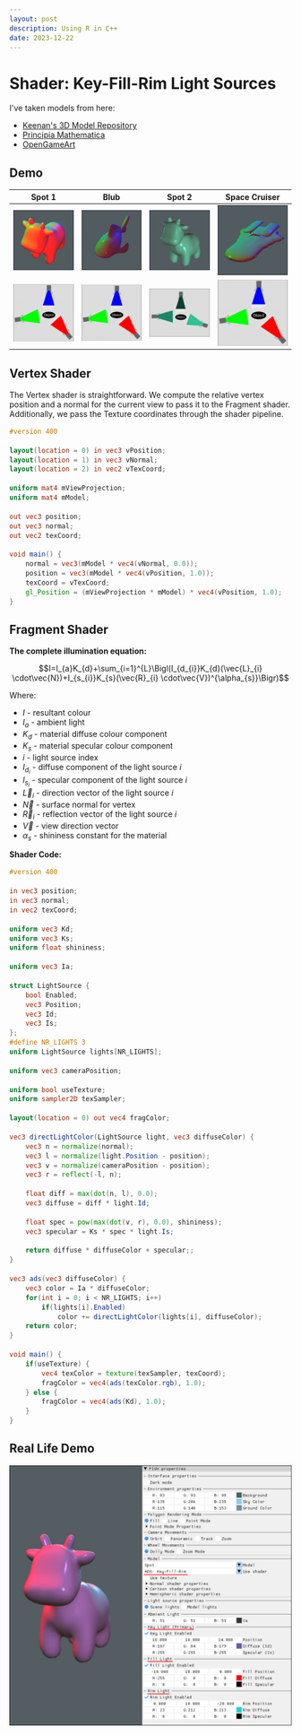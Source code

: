 ```yaml
---
layout: post
description: Using R in C++
date: 2023-12-22
---
```

# Shader: Key-Fill-Rim Light Sources

I've taken models from here:

- [Keenan's 3D Model Repository](https://www.cs.cmu.edu/~kmcrane/Projects/ModelRepository/)
- [Principia Mathematica](https://www.prinmath.com/csci5229/OBJ/index.html)
- [OpenGameArt](http://opengameart.org/)

## Demo

| Spot 1                      | Blub                        | Spot 2            | Space Cruiser               |
|-----------------------------|-----------------------------|-------------------|-----------------------------|
| ![Spot](/assets/blog/2023/spotRFL.png)    | ![cruiser](/assets/blog/2023/blubRFL.png) | ![shroom](/assets/blog/2023/spotRFL2.png)   | ![oozey](/assets/blog/2023/cruiserRFL.png) |
| ![3L-even](/assets/blog/2023/3L-even.png) | ![3L-even](/assets/blog/2023/3L-even.png) | ![3L-green](/assets/blog/2023/3L-green.png) | ![3L-even](/assets/blog/2023/3L-even.png)  |

## Vertex Shader

The Vertex shader is straightforward. We compute the relative vertex position and a normal for the current view to pass it to the Fragment shader. Additionally, we pass the Texture coordinates through the shader pipeline.

```glsl
#version 400

layout(location = 0) in vec3 vPosition;
layout(location = 1) in vec3 vNormal;
layout(location = 2) in vec2 vTexCoord;

uniform mat4 mViewProjection;
uniform mat4 mModel;

out vec3 position;
out vec3 normal;
out vec2 texCoord;

void main() {
    normal = vec3(mModel * vec4(vNormal, 0.0));
    position = vec3(mModel * vec4(vPosition, 1.0));
    texCoord = vTexCoord;
    gl_Position = (mViewProjection * mModel) * vec4(vPosition, 1.0);
}
```

## Fragment Shader

**The complete illumination equation:**

$$I=I_{a}K_{d}+\sum_{i=1}^{L}\Bigl(I_{d_{i}}K_{d}(\vec{L}_{i} \cdot\vec{N})+I_{s_{i}}K_{s}(\vec{R}_{i} \cdot\vec{V})^{\alpha_{s}}\Bigr)$$

Where:

- $I$ - resultant colour
- $I_{a}$ - ambient light
- $K_{d}$ - material diffuse colour component
- $K_{s}$ - material specular colour component
- $i$ - light source index
- $I_{d_{i}}$ - diffuse component of the light source $i$
- $I_{s_{i}}$ - specular component of the light source $i$
- $\vec{L}_{i}$ - direction vector of the light source $i$
- $\vec{N}$ - surface normal for vertex
- $\vec{R}_{i}$ - reflection vector of the light source $i$
- $\vec{V}$ - view direction vector
- $\alpha_{s}$ - shininess constant for the material

**Shader Code:**

```glsl
#version 400

in vec3 position;
in vec3 normal;
in vec2 texCoord;

uniform vec3 Kd;
uniform vec3 Ks;
uniform float shininess;

uniform vec3 Ia;

struct LightSource {
    bool Enabled;
    vec3 Position;
    vec3 Id;
    vec3 Is;
};
#define NR_LIGHTS 3
uniform LightSource lights[NR_LIGHTS];

uniform vec3 cameraPosition;

uniform bool useTexture;
uniform sampler2D texSampler;

layout(location = 0) out vec4 fragColor;

vec3 directLightColor(LightSource light, vec3 diffuseColor) {
    vec3 n = normalize(normal);
    vec3 l = normalize(light.Position - position);
    vec3 v = normalize(cameraPosition - position);
    vec3 r = reflect(-l, n);

    float diff = max(dot(n, l), 0.0);
    vec3 diffuse = diff * light.Id;

    float spec = pow(max(dot(v, r), 0.0), shininess);
    vec3 specular = Ks * spec * light.Is;

    return diffuse * diffuseColor + specular;;
}

vec3 ads(vec3 diffuseColor) {
    vec3 color = Ia * diffuseColor;
    for(int i = 0; i < NR_LIGHTS; i++)
        if(lights[i].Enabled)
            color += directLightColor(lights[i], diffuseColor);
    return color;
}

void main() {
    if(useTexture) {
        vec4 texColor = texture(texSampler, texCoord);
        fragColor = vec4(ads(texColor.rgb), 1.0);
    } else {
        fragColor = vec4(ads(Kd), 1.0);
    }
}
```

## Real Life Demo

![Hemispheric Demo](/assets/blog/2023/key_fill_rim_demo.png)


<script type="text/javascript" src="http://cdn.mathjax.org/mathjax/latest/MathJax.js?config=TeX-AMS-MML_HTMLorMML"></script>
<script type="text/x-mathjax-config">
    MathJax.Hub.Config({ tex2jax: {inlineMath: [['$', '$']]}, messageStyle: "none" });
</script>
